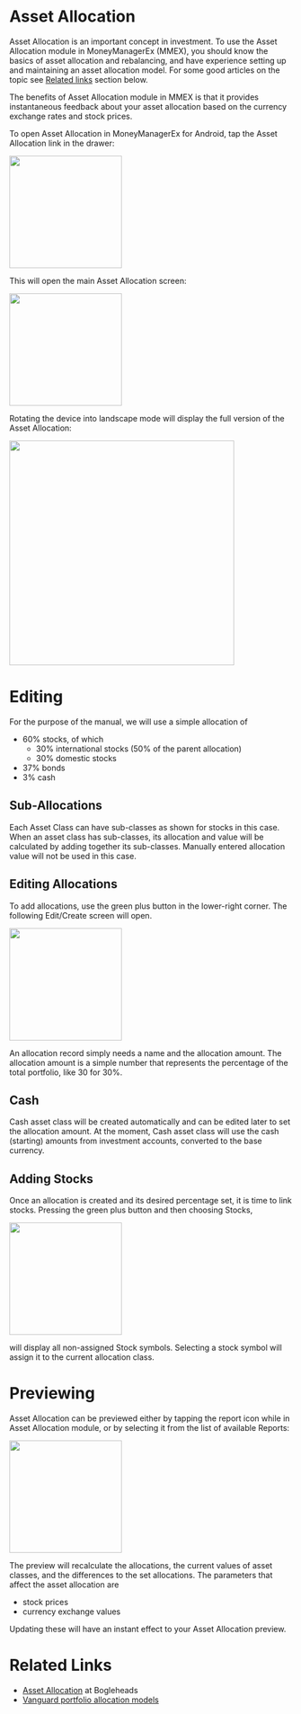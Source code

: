 # Asset Allocation

Asset Allocation is an important concept in investment. To use the Asset Allocation module in MoneyManagerEx (MMEX), you should know the basics of asset allocation and rebalancing, and have experience setting up and maintaining an asset allocation model. For some good articles on the topic see [Related links](#related) section below.

The benefits of Asset Allocation module in MMEX is that it provides instantaneous feedback about your asset allocation based on the currency exchange rates and stock prices.

To open Asset Allocation in MoneyManagerEx for Android, tap the Asset Allocation link in the drawer:

<img src="http://i.imgur.com/ixiAGzw.png" width="200px" />

This will open the main Asset Allocation screen:

<img src="http://i.imgur.com/TAO9h75.png" width="200px" />

Rotating the device into landscape mode will display the full version of the Asset Allocation:

<img src="http://i.imgur.com/Jjgwstv.png?1" width="400px" />

# Editing

For the purpose of the manual, we will use a simple allocation of 

- 60% stocks, of which
  - 30% international stocks (50% of the parent allocation)
  - 30% domestic stocks
- 37% bonds
- 3% cash

## Sub-Allocations

Each Asset Class can have sub-classes as shown for stocks in this case. 
When an asset class has sub-classes, its allocation and value will be calculated by adding together its sub-classes. Manually entered allocation value will not be used in this case.

## Editing Allocations

To add allocations, use the green plus button in the lower-right corner. The following Edit/Create screen will open.

<img src="http://i.imgur.com/kIGcHPe.png" width="200px" />

An allocation record simply needs a name and the allocation amount. The allocation amount is a simple number that represents the percentage of the total portfolio, like 30 for 30%.

## Cash

Cash asset class will be created automatically and can be edited later to set the allocation amount. At the moment, Cash asset class will use the cash (starting) amounts from investment accounts, converted to the base currency.

## Adding Stocks

Once an allocation is created and its desired percentage set, it is time to link stocks. Pressing the green plus button and then choosing Stocks,

<img src="http://i.imgur.com/1Q5gjEJ.png" width="200px" />

will display all non-assigned Stock symbols. Selecting a stock symbol will assign it to the current allocation class.

# Previewing

Asset Allocation can be previewed either by tapping the report icon while in Asset Allocation module, or by selecting it from the list of available Reports:

<img src="http://i.imgur.com/o3NdPhZ.png" width="200px" />

The preview will recalculate the allocations, the current values of asset classes, and the differences to the set allocations.
The parameters that affect the asset allocation are
- stock prices
- currency exchange values

Updating these will have an instant effect to your Asset Allocation preview.

# <a name="related">Related Links</a>

- [Asset Allocation](https://www.bogleheads.org/wiki/Asset_allocation) at Bogleheads
- [Vanguard portfolio allocation models](https://personal.vanguard.com/us/insights/saving-investing/model-portfolio-allocations)